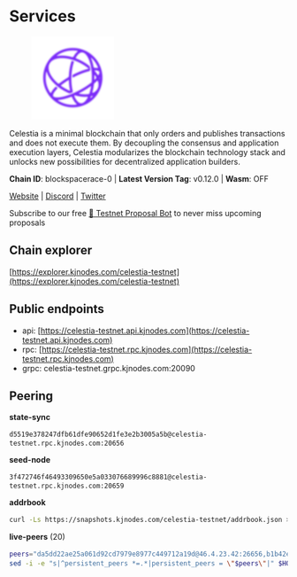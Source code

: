 # Services

<figure><img src="https://raw.githubusercontent.com/kj89/cosmos-images/main/logos/celestia.png" width="150" alt=""><figcaption></figcaption></figure>

Celestia is a minimal blockchain that only orders and publishes transactions and  does not execute them. By decoupling the consensus and application execution layers,  Celestia modularizes the blockchain technology stack and unlocks new possibilities  for decentralized application builders.

**Chain ID**: blockspacerace-0 | **Latest Version Tag**: v0.12.0 | **Wasm**: OFF

[Website](https://celestia.org) | [Discord](https://discord.gg/celestiacommunity) | [Twitter](https://twitter.com/CelestiaOrg)



Subscribe to our free [🤖 Testnet Proposal Bot](https://t.me/kjnodes_testnet_proposal_bot) to never miss upcoming proposals


## Chain explorer
[https://explorer.kjnodes.com/celestia-testnet](https://explorer.kjnodes.com/celestia-testnet)

## Public endpoints

* api: [https://celestia-testnet.api.kjnodes.com](https://celestia-testnet.api.kjnodes.com)
* rpc: [https://celestia-testnet.rpc.kjnodes.com](https://celestia-testnet.rpc.kjnodes.com)
* grpc: celestia-testnet.grpc.kjnodes.com:20090

## Peering

**state-sync**

```text
d5519e378247dfb61dfe90652d1fe3e2b3005a5b@celestia-testnet.rpc.kjnodes.com:20656
```

**seed-node**

```text
3f472746f46493309650e5a033076689996c8881@celestia-testnet.rpc.kjnodes.com:20659
```

**addrbook**
```bash
curl -Ls https://snapshots.kjnodes.com/celestia-testnet/addrbook.json > $HOME/.celestia-app/config/addrbook.json
```

**live-peers** (20)
```bash
peers="da5dd22ae25a061d92cd7979e8977c449712a19d@46.4.23.42:26656,b1b42ed03d101f8d0225b9796bfc9b628a2418c7@104.248.129.29:26656,ebf8c82dd6bc37aebcc38f5bff61593d9e3ca370@65.21.163.230:26656,d5519e378247dfb61dfe90652d1fe3e2b3005a5b@65.109.68.190:20656,6f3b4a8311463a03805fc6dcf48ea00b3f84357e@65.108.234.207:26656,6fbb911f2d20d86a77ecb8b8e95f6e80cfb62548@144.76.236.211:26656,f94f42134de575d00a75f8b2f77e4c56cdb750fc@88.217.142.187:26696,0293f2cf7184da95bc6ea6ff31c7e97578b9c7ff@65.109.106.95:26656,e9f81c5428fb9f3645c691dfd3f1038705bbc734@54.160.136.237:26656,a86db178fbf5f9072b1bd0df465b947c5bb715e1@142.165.207.19:46656,5d02fa37f0fe3f198b3fdcea78b8961d04425b5d@185.227.135.173:26656,29c8a82a0be59a2c6a5d6fb2ad0a2e1b4d09de0f@186.3.232.252:26656,dc76534dfede17c47ec162fce0937b446a627820@206.189.92.202:26656,2b9c71541bb54d13e887b9ec6ff88bf09ea4c4a3@138.197.134.254:26656,23c69377c73644e125d29cb01d1f61e897fc0ae4@65.109.104.70:21066,e85b086d236a2c9a4d285e6d44126bb6fc6a1555@131.153.158.209:26656,f9e950870eccdb40e2386896d7b6a7687a103c99@88.99.219.120:43656,af66f28f19f747bd2b5a18d91d143dc8e035f86a@47.147.226.228:52656,2b749c2f0dd5953eeb5379c7ae7a15ed1020f7e5@135.181.136.124:26656,46d3f4a8341c4523f4cafc778075688022280973@95.217.113.104:26656"
sed -i -e "s|^persistent_peers *=.*|persistent_peers = \"$peers\"|" $HOME/.celestia-app/config/config.toml
```
